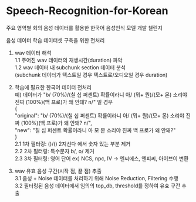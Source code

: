 # Speech-Recognition-for-Korean
주요 영역별 회의 음성 데이터를 활용한 한국어 음성인식 모델 개발 챌린지

음성 데이터 학습 데이터셋 구축을 위한 전처리
1. wav 데이터 해석  
1.1 주어진 wav 데이터의 재생시간(duration) 파악  
1.2 wav 데이터 내 subchunk section 데이터 분석  
(subchunk 데이터가 텍스트일 경우 텍스트로/오디오일 경우 duration)  
  
2. 학습에 필요한 한국어 데이터 전처리  
예) 데이터가 "b/ (70%)/(칠 십 퍼센트) 확률이라니 아/ (뭐+ 뭔)/(모+ 몬) 소리야 진짜 (100%)(백 프로)가 왜 안돼? n/" 일 경우  
        {  
            "original": "b/ (70%)/(칠 십 퍼센트) 확률이라니 아/ (뭐+ 뭔)/(모+ 몬) 소리야 진짜 (100%)(백 프로)가 왜 안돼? n/",  
            "new": "칠 십 퍼센트 확률이라니 아 모 몬 소리야 진짜 백 프로가 왜 안돼?"  
        }  
2.1 1차 필터링: ()/() 2지선다 에서 숫자 있는 부분 제거  
2.2 2차 필터링: 특수문자 b/, o/ 제거  
2.3 3차 필터링: 영어 단어 ex) NCS, npc, IV -> 엔씨에스, 엔피씨, 아이브이 변환  
  
3. wav 유효 음성 구간(시작 점, 끝 점) 추출  
3.1 음성 + Noise 데이터를 처리하기 위해 Noise Reduction, Filtering 수행  
3.2 필터링된 음성 데이터에서 임의의 top_db, threshold를 정하여 유효 구간 추출  
